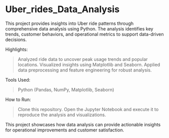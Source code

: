 # Uber_rides_Data_Analysis

This project provides insights into Uber ride patterns through comprehensive data analysis using Python. The analysis identifies key trends, customer behaviors, and operational metrics to support data-driven decisions.

Highlights:
> Analyzed ride data to uncover peak usage trends and popular locations.
> Visualized insights using Matplotlib and Seaborn.
> Applied data preprocessing and feature engineering for robust analysis.

Tools Used:
> Python (Pandas, NumPy, Matplotlib, Seaborn)

How to Run:
> Clone this repository.
> Open the Jupyter Notebook and execute it to reproduce the analysis and visualizations.

This project showcases how data analysis can provide actionable insights for operational improvements and customer satisfaction.
